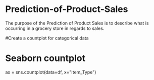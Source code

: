 # Prediction-of-Product-Sales
The purpose of the Prediction of Product Sales is to describe what is occurring in a grocery store in regards to sales.

#Create a countplot for categorical data
# Seaborn countplot
ax = sns.countplot(data=df, x="Item_Type")
